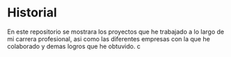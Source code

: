 # Historial
En este repositorio se mostrara los proyectos que he trabajado a lo largo de mi carrera profesional, asi como las diferentes empresas con la que he colaborado y demas logros que he obtuvido.
c
